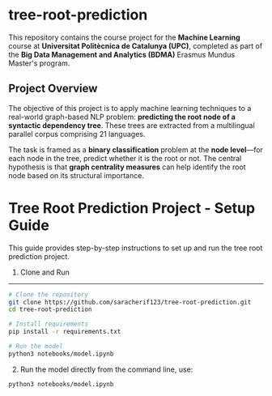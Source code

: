 # tree-root-prediction

This repository contains the course project for the **Machine Learning** course at **Universitat Politècnica de Catalunya (UPC)**, completed as part of the **Big Data Management and Analytics (BDMA)** Erasmus Mundus Master's program.

## Project Overview

The objective of this project is to apply machine learning techniques to a real-world graph-based NLP problem: **predicting the root node of a syntactic dependency tree**. These trees are extracted from a multilingual parallel corpus comprising 21 languages.

The task is framed as a **binary classification** problem at the **node level**—for each node in the tree, predict whether it is the root or not. The central hypothesis is that **graph centrality measures** can help identify the root node based on its structural importance.


Tree Root Prediction Project - Setup Guide
=========================================

This guide provides step-by-step instructions to set up and run the tree root prediction project.

1. Clone and Run
---------------
```bash
# Clone the repository
git clone https://github.com/saracherif123/tree-root-prediction.git
cd tree-root-prediction

# Install requirements
pip install -r requirements.txt

# Run the model
python3 notebooks/model.ipynb
```

2. Run the model directly from the command line, use:
```bash
python3 notebooks/model.ipynb
```
